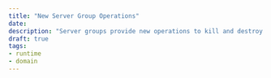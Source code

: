 ```yaml
---
title: "New Server Group Operations"
date: 
description: "Server groups provide new operations to kill and destroy all servers which are part of the group."
draft: true
tags:
- runtime
- domain
---
```

